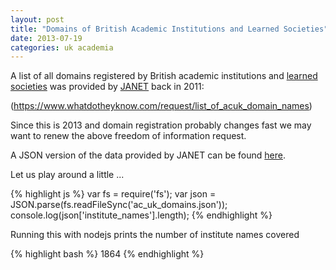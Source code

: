 ```yaml
---
layout: post
title: "Domains of British Academic Institutions and Learned Societies"
date: 2013-07-19
categories: uk academia
---
```


A list of all domains registered by British academic institutions and 
[learned societies](http://en.wikipedia.org/wiki/Learned_society) was
provided by [JANET](http://en.wikipedia.org/wiki/JANET) back in 2011:

(https://www.whatdotheyknow.com/request/list_of_acuk_domain_names)

Since this is 2013 and domain registration probably changes fast we
may want to renew the above freedom of information request.

A JSON version of the data provided by JANET can be found
[here](https://gist.github.com/waltherg/6037738).

Let us play around a little ...

{% highlight js %}
var fs = require('fs');
var json = JSON.parse(fs.readFileSync('ac_uk_domains.json'));
console.log(json['institute_names'].length);
{% endhighlight %}

Running this with nodejs prints the number of institute names covered

{% highlight bash %}
1864
{% endhighlight %}
